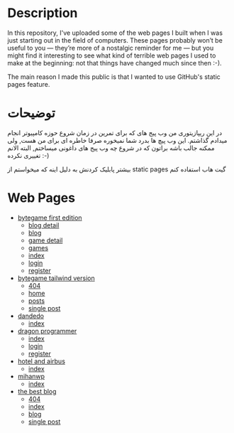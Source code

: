 # Description
In this repository, I've uploaded some of the web pages I built when I was just starting out in the field of computers. These pages probably won’t be useful to you — they’re more of a nostalgic reminder for me — but you might find it interesting to see what kind of terrible web pages I used to make at the beginning: not that things have changed much since then :-).

The main reason I made this public is that I wanted to use GitHub's static pages feature.

# توضیحات
در این ریپازیتوری من وب پیج های که برای تمرین در زمان شروع حوزه کامپیوتر انجام میدادم گذاشتم. این وب پیچ ها بدرد شما نمیخوره صرفا خاطره ای برای من هست, ولی ممکنه جالب باشه براتون که در شروع چه وب پیج های داغونی میساختم, البته الانم تغییری نکرده :-)

بیشتر پابلیک کردنش به دلیل اینه که میخواستم از static pages گیت هاب استفاده کنم

# Web Pages
- [bytegame first edition](https://github.com/MohammadShool/old-memory-web-pages/tree/main/bytegame-first-edition)
    - [blog detail](https://mohammadshool.github.io/old-memory-web-pages/bytegame-first-edition/blog-detail.html)
    - [blog](https://mohammadshool.github.io/old-memory-web-pages/bytegame-first-edition/blog.html)
    - [game detail](https://mohammadshool.github.io/old-memory-web-pages/bytegame-first-edition/game-detail.html)
    - [games](https://mohammadshool.github.io/old-memory-web-pages/bytegame-first-edition/games.html)
    - [index](https://mohammadshool.github.io/old-memory-web-pages/bytegame-first-edition/index.html)
    - [login](https://mohammadshool.github.io/old-memory-web-pages/bytegame-first-edition/login.html)
    - [register](https://mohammadshool.github.io/old-memory-web-pages/bytegame-first-edition/register.html) 
- [bytegame tailwind version](https://github.com/MohammadShool/old-memory-web-pages/tree/main/bytegame-tailwind-version)
    - [404](https://mohammadshool.github.io/old-memory-web-pages/bytegame-tailwind-version/404.html)
    - [home](https://mohammadshool.github.io/old-memory-web-pages/bytegame-tailwind-version/front-page.html)
    - [posts](https://mohammadshool.github.io/old-memory-web-pages/bytegame-tailwind-version/index.html)
    - [single post](https://mohammadshool.github.io/old-memory-web-pages/bytegame-tailwind-version/single.html)
- [dandedo](https://github.com/MohammadShool/old-memory-web-pages/tree/main/dandedo)
    - [index](https://mohammadshool.github.io/old-memory-web-pages/dandedo/index.html)
- [dragon programmer](https://github.com/MohammadShool/old-memory-web-pages/tree/main/dragon-programmer)
    - [index](https://mohammadshool.github.io/old-memory-web-pages/dragon-programmer/index.html)
    - [login](https://mohammadshool.github.io/old-memory-web-pages/dragon-programmer/login.html)
    - [register](https://mohammadshool.github.io/old-memory-web-pages/dragon-programmer/register.html)
- [hotel and airbus](https://github.com/MohammadShool/old-memory-web-pages/tree/main/hotel-and-airbus)
    - [index](https://mohammadshool.github.io/old-memory-web-pages/hotel-and-airbus/index.html)
- [mihanwp](https://github.com/MohammadShool/old-memory-web-pages/tree/main/mihanwp)
    - [index](https://mohammadshool.github.io/old-memory-web-pages/mihanwp/index.html)
- [the best blog](https://github.com/MohammadShool/old-memory-web-pages/tree/main/the-best-blog)
    - [404](https://mohammadshool.github.io/old-memory-web-pages/the-best-blog/404.html)
    - [index](https://mohammadshool.github.io/old-memory-web-pages/the-best-blog/index.html)
    - [blog](https://mohammadshool.github.io/old-memory-web-pages/the-best-blog/blog.html)
    - [single post](https://mohammadshool.github.io/old-memory-web-pages/the-best-blog/single.html)